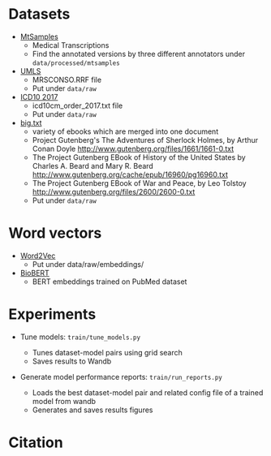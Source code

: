# Datasets
- [MtSamples](https://www.kaggle.com/datasets/tboyle10/medicaltranscriptions)
    - Medical Transcriptions
    - Find the annotated versions by three different annotators under `data/processed/mtsamples`
- [UMLS](https://www.nlm.nih.gov/research/umls/index.html)
    - MRSCONSO.RRF file
    - Put under `data/raw`
- [ICD10 2017](https://ftp.cdc.gov/pub/Health_Statistics/NCHS/Publications/ICD10CM/2017/)
    - icd10cm_order_2017.txt file
    - Put under `data/raw`
- [big.txt](https://norvig.com/big.txt)
    - variety of ebooks which are merged into one document
    - Project Gutenberg's The Adventures of Sherlock Holmes, by Arthur Conan Doyle http://www.gutenberg.org/files/1661/1661-0.txt
    - The Project Gutenberg EBook of History of the United States by Charles A. Beard and Mary R. Beard http://www.gutenberg.org/cache/epub/16960/pg16960.txt
    - The Project Gutenberg EBook of War and Peace, by Leo Tolstoy http://www.gutenberg.org/files/2600/2600-0.txt
    - Put under `data/raw`


# Word vectors
- [Word2Vec](http://evexdb.org/pmresources/vec-space-models/wikipedia-pubmed-and-PMC-w2v.bin)
    - Put under data/raw/embeddings/
- [BioBERT](https://github.com/ncbi-nlp/bluebert)
    - BERT embeddings trained on PubMed dataset

# Experiments
- Tune models: `train/tune_models.py`
    - Tunes dataset-model pairs using grid search
    - Saves results to Wandb

- Generate model performance reports: `train/run_reports.py`
    - Loads the best dataset-model pair and related config file of a trained model from wandb
    - Generates and saves results figures

# Citation
```

```